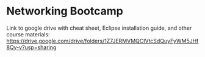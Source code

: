 # Networking Bootcamp

Link to google drive with cheat sheet, Eclipse installation guide, and other course materials:
https://drive.google.com/drive/folders/1Z7JERMVMQCIVtcSdQuyFyWM5JHf8Qy-v?usp=sharing
